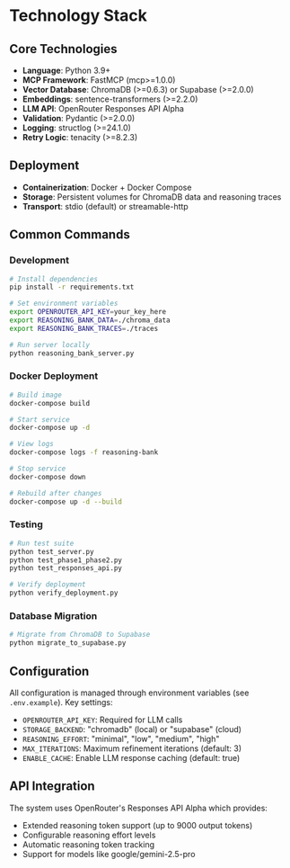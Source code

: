 # Technology Stack

## Core Technologies

- **Language**: Python 3.9+
- **MCP Framework**: FastMCP (mcp>=1.0.0)
- **Vector Database**: ChromaDB (>=0.6.3) or Supabase (>=2.0.0)
- **Embeddings**: sentence-transformers (>=2.2.0)
- **LLM API**: OpenRouter Responses API Alpha
- **Validation**: Pydantic (>=2.0.0)
- **Logging**: structlog (>=24.1.0)
- **Retry Logic**: tenacity (>=8.2.3)

## Deployment

- **Containerization**: Docker + Docker Compose
- **Storage**: Persistent volumes for ChromaDB data and reasoning traces
- **Transport**: stdio (default) or streamable-http

## Common Commands

### Development

```bash
# Install dependencies
pip install -r requirements.txt

# Set environment variables
export OPENROUTER_API_KEY=your_key_here
export REASONING_BANK_DATA=./chroma_data
export REASONING_BANK_TRACES=./traces

# Run server locally
python reasoning_bank_server.py
```

### Docker Deployment

```bash
# Build image
docker-compose build

# Start service
docker-compose up -d

# View logs
docker-compose logs -f reasoning-bank

# Stop service
docker-compose down

# Rebuild after changes
docker-compose up -d --build
```

### Testing

```bash
# Run test suite
python test_server.py
python test_phase1_phase2.py
python test_responses_api.py

# Verify deployment
python verify_deployment.py
```

### Database Migration

```bash
# Migrate from ChromaDB to Supabase
python migrate_to_supabase.py
```

## Configuration

All configuration is managed through environment variables (see `.env.example`). Key settings:

- `OPENROUTER_API_KEY`: Required for LLM calls
- `STORAGE_BACKEND`: "chromadb" (local) or "supabase" (cloud)
- `REASONING_EFFORT`: "minimal", "low", "medium", "high"
- `MAX_ITERATIONS`: Maximum refinement iterations (default: 3)
- `ENABLE_CACHE`: Enable LLM response caching (default: true)

## API Integration

The system uses OpenRouter's Responses API Alpha which provides:
- Extended reasoning token support (up to 9000 output tokens)
- Configurable reasoning effort levels
- Automatic reasoning token tracking
- Support for models like google/gemini-2.5-pro
